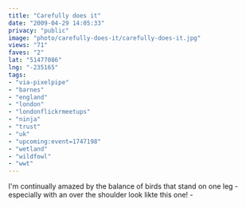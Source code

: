 ```yaml
---
title: "Carefully does it"
date: "2009-04-29 14:05:33"
privacy: "public"
image: "photo/carefully-does-it/carefully-does-it.jpg"
views: "71"
faves: "2"
lat: "51477086"
lng: "-235165"
tags:
- "via-pixelpipe"
- "barnes"
- "england"
- "london"
- "londonflickrmeetups"
- "ninja"
- "trust"
- "uk"
- "upcoming:event=1747198"
- "wetland"
- "wildfowl"
- "wwt"
---
```

I'm continually amazed by the balance of birds that stand on one leg - especially with an over the shoulder look likte this one! - <a href="/photos/2009/04/29/carefully-does-it"></a>
